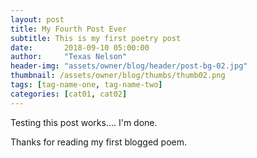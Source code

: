 ```yaml
---
layout: post
title: My Fourth Post Ever
subtitle: This is my first poetry post
date:       2018-09-10 05:00:00
author:     "Texas Nelson"
header-img: "assets/owner/blog/header/post-bg-02.jpg"
thumbnail: /assets/owner/blog/thumbs/thumb02.png
tags: [tag-name-one, tag-name-two]
categories: [cat01, cat02]
---
```


Testing this post works....
I'm done.

Thanks for reading my first blogged poem.

